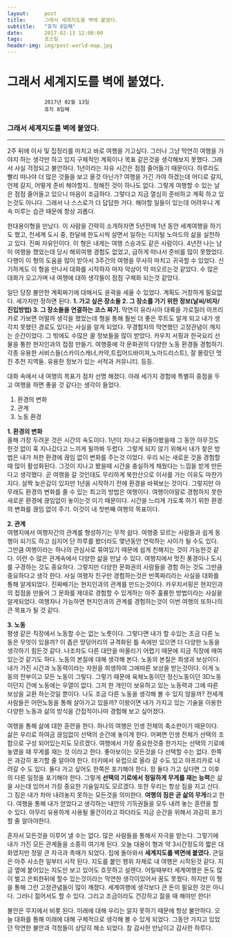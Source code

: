 ```yaml
---
layout:	    post
title: 	    그래서 세계지도를 벽에 붙였다. 
subtitle:   "휴직 8일째"
date:       2017-02-13 12:00:00
tags:       포스팅
header-img: img/post-world-map.jpg
---
```


# 	    그래서 세계지도를 벽에 붙였다. 
```
			2017년 02월 13일
			휴직 8일째
```


### 그래서 세계지도를 벽에 붙였다. 
----  

2주 뒤에 이사 및 집정리를 마치고 바로 여행을 가고싶다. 그러나 그냥 막연히 여행을 가야지 하는 생각만 하고 있지 구체적인 계획이나 목표 같은것을 생각해보지 못했다. 그래서 사실 걱정되고 불안하다. 1년이라는 자유 시간은 점점 줄어들기 때문이다. 하루라도 빨리 떠나야 더 많은 것들을 보고 올것 아닌가? 여행을 가긴 가야 하겠는데 어디로 갈지, 언제 갈지, 어떻게 준비 해야할지.. 정해진 것이 하나도 없다. 그렇게 여행할 수 있는 날은 점점 줄어들고 있으니 마음이 조급하다. 그렇다고 지금 열심히 준비하고 계획 하고 있는것도 아니다. 그래서 나 스스로가 더 답답한 거다. 해야할 일들이 있는데 어려우니 계속 미루는 습관 때문에 항상 괴롭다.    
   
한대용이형을 만났다. 이 사람을 간략히 소개하자면 5년전에 1년 동안 세계여행을 하기도 했고, 전세계 도시 중, 한달에 한도시씩 살면서 일하는 디지털 노마드의 삶을 실천하고 있다. 진짜 자유인이다. 이 형은 내게는 여행 스승과도 같은 사람이다. 4년전 나는 남미 여행을 했었는데 당시 해외여행 경험도 없었고, 급하게 떠나서 준비를 많이 못했었다. 다행이 이 형의 도움을 많이 받아서 3주간의 여행을 무사히 마치고 귀국할 수 있었다. 
신기하게도 이 형을 만나서 대화를 시작하자 마자 악상이 막 떠오르는것 같았다. 수 많은 대화가 오고가며 내 여행에 대하 생각들이 점점 구체화 되는것 같았다.  
  
일단 당장 불안한 계획짜기에 대해서도 윤곽을 세울 수 있었다. 계획도 거창하게 필요없다. 세가지만 정하면 된다. **1. 가고 싶은 장소들 2. 그 장소를 가기 위한 정보(날씨/비자/진입방법) 3. 그 장소들을 연결하는 코스 짜기.** 막연히 유라시아 대륙을 가로질러 아프리카로 가보면 어떨까 생각을 했었는데 형을 통해 훨씬 더 좋은 루트도 알게 되고 내가 생각치 못했던 경로도 있다는 사실을 알게 되었다. 무경험자의 막연했던 고정관념이 깨지는 순간이었다. 그 밖에도 수많은 꿀 정보들을 많이 받았다. 카우치 서핑과 한국요리 선물을 통한 현지인과의 접점 만들기. 여행중에 각 문화권의 다양한 노동 환경들 경험하기. 각종 유용한 서비스들(스카이스캐너,카약,트립어드바이져,노마드리스트), 잘 몰랐던 멋진 추천 지역들. 유용한 정보가 있는 서적과 커뮤니티. 등등.  
  
대화 속에서 내 여행의 목표가 점차 선명 해졌다. 아래 세가지 경험에 특별히 중점을 두고 여행을 하면 좋을 것 같다는 생각이 들었다.  
  
>
1. 환경의 변화  
2. 관계  
3. 노동 환경  
  
**1. 환경의 변화**  
올해 가장 두려운 것은 시간의 속도이다. 1년이 지나고 뒤돌아봤을때 그 동안 아무것도 한것 없이 훅 지나갔다고 느끼게 될까봐 두렵다. 그렇게 되지 않기 위해서 내가 찾은 방법은 내가 처한 환경에 끊임 없이 변화를 주는것 이었다. 우리 뇌는 새로운 것을 경험할 때 많이 활성화된다. 그것이 지나고 봤을때 시간을 충실하게 채웠다는 느낌을 받게 만든다고 생각했다. 곧 여행을 갈 것인데도 무리하게 북한산으로 이사를 가는 이유도 마찬가지다. 살짝 늦은감이 있지만 1년을 시작하기 전에 환경을 바꿔보는 것이다. 그렇지만 아무래도 환경의 변화를 줄 수 있는 최고의 방법은 여행이다. 여행이야말로 경험하지 못한 새로운 환경에 끊임없이 놓이는것 이기 때문이다. 시간을 느리게 가도록 하기 위한 환경의 변화를 끊임 없이 주기. 이것이 내 첫번째 여행의 목표이다.   
  
**2. 관계**  
여행지에서 여행자간의 관계를 형성하기는 무척 쉽다. 여행중 모르는 사람들과 쉽게 동행이 되기도 하고 심지어 단 하루를 봤더라도 몇년동안 연락하는 사이가 될 수도 있다. 그만큼 여행이라는 하나의 관심사로 묶여있기 때문에 쉽게 친해지는 것이 가능한것 같다. 이런 수 많은 관계속에서 다양한 삶을 만날 수 있다. 여행지에서 멋진 풍경이나 도시를 구경하는 것도 중요하다. 그렇지만 다양한 문화권의 사람들을 경험 하는 것도 그만큼 중요하다고 생각 한다. 사실 여행자 친구만 경험하는것은 반쪽짜리라는 사실을 대화를 통해 알게되었다. 진짜배기는 현지인과의 관계를 만드는것이다. 카우치서핑은 현지인과의 접점을 만들어 그 문화를 제대로 경험할 수 있게하는 아주 훌륭한 방법이라는 사실을 알게되었다. 여행자나 가능하면 현지인과의 관계를 경험하는것이 이번 여행의 또하나의 큰 목표가 될 것 같다.    
  
**3. 노동**  
평생 같은 직장에서 노동할 수는 없는 노릇이다. 그렇다면 내가 할 수있는 조금 다른 노동은 무엇이 있을까? 이 좁은 땅덩어리의 규격화된 틀 속에만 있으면 더 다양한 노동을 생각하기 힘든것 같다. 나조차도 다른 대안을 떠올리기 어렵기 때문에 지금 직장에 매여있는것 같기도 하다. 노동의 본질에 대해 생각해 본다. 노동의 본질은 희생과 보상이다. 내가 가진 시간과 노동력이라는 자원을 희생하여 그에따른 보상을 받는것이다. 이게 노동의 전부이고 모든 노동이 그렇다. 그렇기 때문에 육체노동이던 정신노동이던 3D노동이던지 간에 노동에는 우열이 없다. 그저 한 개인이 보유하고 있는 노동력과 그에 따른 보상을 교환 하는것일 뿐이다. 나도 조금 다른 노동을 생각해 볼 수 있지 않을까? 전세계 사람들은 어떤노동을 통해 살아가고 있을까? 이왕이면 내가 가지고 있는 기술을 이용한 다양한 노동과 삶의 방식을 간접적이나마 경험해 보고 싶어졌다.   
    
여행을 통해 삶에 대한 훈련을 한다. 하나의 여행은 인생 전체의 축소판이기 때문이다. 삶은 우리로 하여금 끊임없이 선택의 순간에 놓이게 한다. 어쩌면 인생 전체가 선택의 조합으로 구성 되어있는지도 모르겠다. 여행에서 가장 중요한것중 한가지는 선택의 기로에 놓였을 때 무게를 재는 것 이라고 한다. 좋아보이는 모든것을 다 선택할 수는 없다. 한쪽은 과감히 포기할 줄 알아야 한다. 터키에서 유럽으로 올라 갈 수도 있고 아프리카로 내려갈 수 도 있다. 둘다 가고 싶어도 한쪽은 포기해야 한다. 정 둘다 가고 싶다면 그 이후의 다른 일정을 포기해야 한다. 그렇게 **선택의 기로에서 정밀하게 무게를 재는 능력**은 삶을 사는데 있어서 가장 중요한 기술일지도 모르겠다. 또한 우리는 항상 짐을 지고 산다. 그 짐은 내가 차마 내려놓지 못하는 모든것을 의미한다. **여행의 짐은 곧 삶의 무게**라고 한다. 여행을 통해 내가 얻었다고 생각하는 내안의 기득권들을 모두 내려 놓는 훈련을 할 수 있다. 아무리 유용하게 사용될 물건이라고 하더라도 지금 순간을 위해서 과감히 포기할 줄 알아야한다.   
  
혼자서 모든것을 이루어 낼 수는 없다. 많은 사람들을 통해서 자극을 받는다. 그렇기에 내가 가진 모든 관계들을 소중히 여기게 된다. 오늘 대용이 형과 약 3시간정도의 짧은 대화였지만 정말 큰 자극과 촉매가 되었다. 집에 돌아와서 **세계지도를 벽면에 붙였다.** 큰일은 아주 사소한 일부터 시작 된다. 지도를 붙인 행위 자체로 내 여행은 시작된것 같다. 지금 옆에 붙어있는 지도만 보고 있어도 흐뭇하고 설렌다. 어릴때부터 세계여행은 돈도 많이 벌고 은퇴한뒤에 할수 있는것이라는 막연한 생각이있어서 꿈도 못꿨다. 하지만 이 형을 통해 그런 고정관념들이 많이 깨졌다. 세계여행에 생각보다 큰 돈이 필요한 것은 아니다. 그러니 젊어서도 할 수 있다. 그리고 조금이라도 건강하고 젊을 때 해야만 한다!   
  
불안은 무지에서 비롯 된다. 미래에 대해 우리는 알지 못하기 때문에 항상 불안하다. 오늘 대화를 통해 미래에 대해 구체적으로 생각해 볼 수 있게 되었다. 그동안 가지고 있었던 막연한 불안과 걱정들이 상당히 해소 되었다. 참 감사한 만남이고 감사한 하루다.   
  
